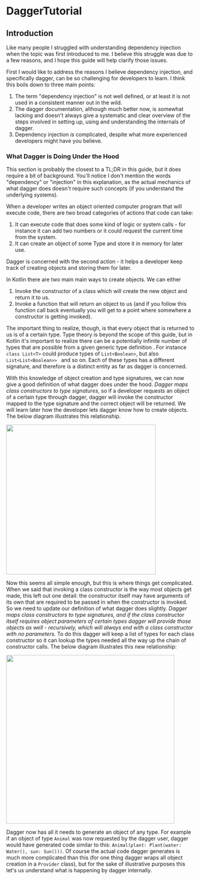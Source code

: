 # DaggerTutorial

## Introduction

Like many people I struggled with understanding dependency injection when the topic was first
introduced to me. I believe this struggle was due to a few reasons, and I hope this guide will
help clarify those issues.

First I would like to address the reasons I believe dependency injection, and specifically dagger,
can be so challenging for developers to learn. I think this boils down to three main points:

1. The term "dependency injection" is not well defined, or at least it is not used in a consistent
manner out in the wild.
2. The dagger documentation, although much better now, is somewhat lacking and doesn't always give
a systematic and clear overview of the steps involved in setting up, using and understanding the
internals of dagger.
3. Dependency injection *is* complicated, despite what more experienced developers might have you
believe.

### What Dagger is Doing Under the Hood

This section is probably the closest to a TL;DR in this guide, but it does require a bit of
background. You'll notice I don't mention the words "dependency" or "injection" in this explanation,
as the actual mechanics of what dagger does doesn't require such concepts (if you understand the
underlying systems).

When a developer writes an object oriented computer program that will execute code, there are two
broad categories of actions that code can take:

1. It can execute code that does some kind of logic or system calls - for instance it can add two
numbers or it could request the current time from the system.
2. It can create an object of some Type and store it in memory for later use.

Dagger is concerned with the second action - it helps a developer keep track of creating objects
and storing them for later.

In Kotlin there are two main main ways to create objects. We can either

1. Invoke the constructor of a class which will create the new object and return it to us.
2. Invoke a function that will return an object to us (and if you follow this function call back
eventually you will get to a point where somewhere a constructor is getting invoked).

The important thing to realize, though, is that every object that is returned to us is of a certain
type. Type theory is beyond the scope of this guide, but in Kotlin it's important to realize there
can be a potentially infinite number of types that are possible from a given generic type definition
. For instance `class List<T>` could produce types of `List<Boolean>`, but also `List<List<Boolean>>
` and so on. Each of these types has a different signature, and therefore is a distinct entity as
far as dagger is concerned.

With this knowledge of object creation and type signatures, we can now give a good definition of
what dagger does under the hood. *Dagger maps class constructors to type signatures*, so if a
developer requests an object of a certain type through dagger, dagger will invoke the constructor
mapped to the type signature and the correct object will be returned. We will learn later how the
developer lets dagger know how to create objects. The below diagram illustrates this relationship.

<img src="https://github.com/user-attachments/assets/22b372e7-8545-4861-a10c-1cffd8b969f5" width="400">

Now this seems all simple enough, but this is where things get complicated. When we said that
invoking a class constructor is the way most objects get made, this left out one detail: the
constructor itself may have arguments of its own that are required to be passed in when the
constructor is invoked. So we need to update our definition of what dagger does slightly. *Dagger
maps class constructors to type signatures, and if the class constructor itself requires object
parameters of certain types dagger will provide those objects as well - recursively, which will
always end with a class constructor with no parameters.* To do this dagger will keep a list of types
for each class constructor so it can lookup the types needed all the way up the chain of constructor
calls. The below diagram illustrates this new relationship:

<img src="https://github.com/user-attachments/assets/5a581aca-db66-4578-a9d0-28c9efe68960" width="450">

Dagger now has all it needs to generate an object of any type. For example if an object of type
`Animal` was now requested by the dagger user, dagger would have generated code similar to this:
`Animal(plant: Plant(water: Water(), sun: Sun()))`. Of course the actual code dagger generates is
much more complicated than this (for one thing dagger wraps all object creation in a `Provider`
class), but for the sake of illustrative purposes this let's us understand what is happening by
dagger internally.




